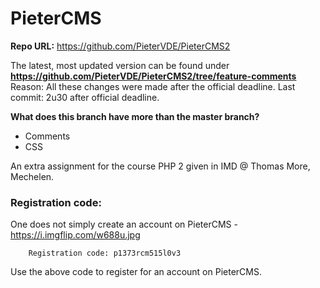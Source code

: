 # PieterCMS

**Repo URL:** https://github.com/PieterVDE/PieterCMS2

The latest, most updated version can be found under **https://github.com/PieterVDE/PieterCMS2/tree/feature-comments**
Reason: All these changes were made after the official deadline. Last commit: 2u30 after official deadline.

**What does this branch have more than the master branch?**

* Comments
* CSS

An extra assignment for the course PHP 2 given in IMD @ Thomas More, Mechelen.

### Registration code:

One does not simply create an account on PieterCMS - https://i.imgflip.com/w688u.jpg

```
    Registration code: p1373rcm515l0v3
```

Use the above code to register for an account on PieterCMS. 